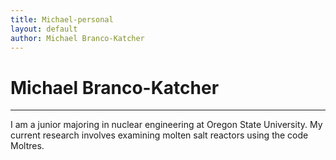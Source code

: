 ```yaml
---
title: Michael-personal
layout: default
author: Michael Branco-Katcher
---
```

# Michael Branco-Katcher
--------------

I am a junior majoring in nuclear engineering at Oregon State University. My current research involves examining molten salt reactors using the code Moltres.
